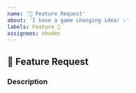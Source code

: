 ```yaml
---
name: '🚀 Feature Request'
about: 'I have a game changing idea! 💡'
labels: Feature 🚀
assignees: xhudec
---
```


## 🚀 Feature Request

### Description

<!-- Here you can describe your idea -->

